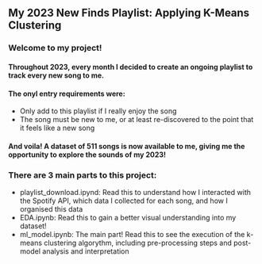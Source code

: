 ## My 2023 New Finds Playlist: Applying K-Means Clustering

### Welcome to my project!

#### Throughout 2023, every month I decided to create an ongoing playlist to track every new song to me.
#### The onyl entry requirements were:
- Only add to this playlist if I really enjoy the song
- The song must be new to me, or at least re-discovered to the point that it feels like a new song

#### And voila! A dataset of 511 songs is now available to me, giving me the opportunity to explore the sounds of my 2023!


### There are 3 main parts to this project:
- playlist_download.ipynd: Read this to understand how I interacted with the Spotify API, which data I collected for each song, and how I organised this data
- EDA.ipynb: Read this to gain a better visual understanding into my dataset!
- ml_model.ipynb: The main part! Read this to see the execution of the k-means clustering algorythm, including pre-processing steps and post-model analysis and interpretation
